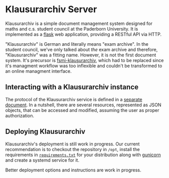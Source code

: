 # Klausurarchiv Server

Klausurarchiv is a simple document management system designed for maths and c.s. student council at the Paderborn University. It is implemented as a [flask](https://flask.palletsprojects.com/en/2.0.x/) web application, providing a RESTful API via HTTP.

"Klausurarchiv" is German and literally means "exam archive". In the student council, we've only talked about *the* exam archive and therefore, "Klausurarchiv" was a fitting name. However, it is not the first document system. It's precursor is [fsmi-klausurarchiv](https://git.cs.uni-paderborn.de/fsmi/fsmi-klausurarchiv), which had to be replaced since it's managment workflow was too inflexible and couldn't be transformed to an online managment interface.

## Interacting with a Klausurarchiv instance

The protocol of the Klausurarchiv service is defined in a [separate document](REST-API.md). In a nutshell, there are several resources, represented as JSON objects, that can be accessed and modified, assuming the user as proper authorization.

## Deploying Klausurarchiv

Klausurarchiv's deployment is still work in progress. Our current recommendation is to checkout the repository in `/opt`, install the requirements in [`requirements.txt`](requirements.txt) for your distribution along with [gunicorn](https://gunicorn.org) and create a systemd service for it.

Better deployment options and instructions are work in progress.

